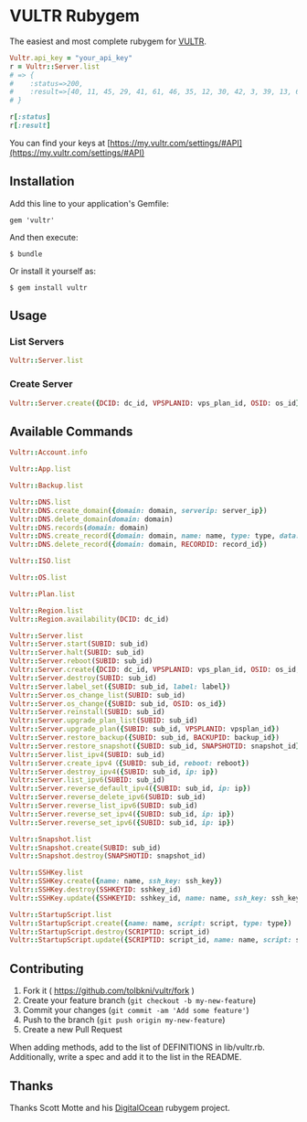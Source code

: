 # VULTR Rubygem

The easiest and most complete rubygem for [VULTR](https://www.vultr.com).

```ruby
Vultr.api_key = "your_api_key"
r = Vultr::Server.list
# => {
#    :status=>200,
#    :result=>[40, 11, 45, 29, 41, 61, 46, 35, 12, 30, 42, 3, 39, 13, 60, 36, 37, 43, 27, 28, 38]
# }

r[:status]
r[:result]
```

You can find your keys at [https://my.vultr.com/settings/#API](https://my.vultr.com/settings/#API)

## Installation

Add this line to your application's Gemfile:

    gem 'vultr'

And then execute:

    $ bundle

Or install it yourself as:

    $ gem install vultr

## Usage

### List Servers

```ruby
Vultr::Server.list
```

### Create Server

```ruby
Vultr::Server.create({DCID: dc_id, VPSPLANID: vps_plan_id, OSID: os_id})
```

## Available Commands

```ruby
Vultr::Account.info

Vultr::App.list

Vultr::Backup.list

Vultr::DNS.list
Vultr::DNS.create_domain({domain: domain, serverip: server_ip})
Vultr::DNS.delete_domain(domain: domain)
Vultr::DNS.records(domain: domain)
Vultr::DNS.create_record({domain: domain, name: name, type: type, data: data, ttl: ttl, priority: priority})
Vultr::DNS.delete_record({domain: domain, RECORDID: record_id})

Vultr::ISO.list

Vultr::OS.list

Vultr::Plan.list

Vultr::Region.list
Vultr::Region.availability(DCID: dc_id)

Vultr::Server.list
Vultr::Server.start(SUBID: sub_id)
Vultr::Server.halt(SUBID: sub_id)
Vultr::Server.reboot(SUBID: sub_id)
Vultr::Server.create({DCID: dc_id, VPSPLANID: vps_plan_id, OSID: os_id, ipxe_chain_url: ipxe_chain_url, SCRIPTID: script_id, SNAPSHOTID: snapshot_id})
Vultr::Server.destroy(SUBID: sub_id)
Vultr::Server.label_set({SUBID: sub_id, label: label})
Vultr::Server.os_change_list(SUBID: sub_id)
Vultr::Server.os_change({SUBID: sub_id, OSID: os_id})
Vultr::Server.reinstall(SUBID: sub_id)
Vultr::Server.upgrade_plan_list(SUBID: sub_id)
Vultr::Server.upgrade_plan({SUBID: sub_id, VPSPLANID: vpsplan_id})
Vultr::Server.restore_backup({SUBID: sub_id, BACKUPID: backup_id})
Vultr::Server.restore_snapshot({SUBID: sub_id, SNAPSHOTID: snapshot_id})
Vultr::Server.list_ipv4(SUBID: sub_id)
Vultr::Server.create_ipv4（{SUBID: sub_id, reboot: reboot})
Vultr::Server.destroy_ipv4({SUBID: sub_id, ip: ip})
Vultr::Server.list_ipv6(SUBID: sub_id)
Vultr::Server.reverse_default_ipv4({SUBID: sub_id, ip: ip})
Vultr::Server.reverse_delete_ipv6(SUBID: sub_id)
Vultr::Server.reverse_list_ipv6(SUBID: sub_id)
Vultr::Server.reverse_set_ipv4({SUBID: sub_id, ip: ip})
Vultr::Server.reverse_set_ipv6({SUBID: sub_id, ip: ip})

Vultr::Snapshot.list
Vultr::Snapshot.create(SUBID: sub_id)
Vultr::Snapshot.destroy(SNAPSHOTID: snapshot_id)

Vultr::SSHKey.list
Vultr::SSHKey.create({name: name, ssh_key: ssh_key})
Vultr::SSHKey.destroy(SSHKEYID: sshkey_id)
Vultr::SSHKey.update({SSHKEYID: sshkey_id, name: name, ssh_key: ssh_key})

Vultr::StartupScript.list
Vultr::StartupScript.create({name: name, script: script, type: type})
Vultr::StartupScript.destroy(SCRIPTID: script_id)
Vultr::StartupScript.update({SCRIPTID: script_id, name: name, script: script})
```

## Contributing

1. Fork it ( https://github.com/tolbkni/vultr/fork )
2. Create your feature branch (`git checkout -b my-new-feature`)
3. Commit your changes (`git commit -am 'Add some feature'`)
4. Push to the branch (`git push origin my-new-feature`)
5. Create a new Pull Request

When adding methods, add to the list of DEFINITIONS in lib/vultr.rb. Additionally, write a spec and add it to the list in the README.

## Thanks

Thanks Scott Motte and his [DigitalOcean](https://github.com/scottmotte/digitalocean) rubygem project.
